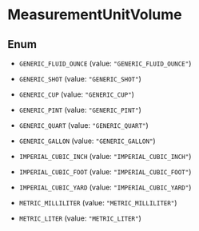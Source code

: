 
# MeasurementUnitVolume

## Enum


* `GENERIC_FLUID_OUNCE` (value: `"GENERIC_FLUID_OUNCE"`)

* `GENERIC_SHOT` (value: `"GENERIC_SHOT"`)

* `GENERIC_CUP` (value: `"GENERIC_CUP"`)

* `GENERIC_PINT` (value: `"GENERIC_PINT"`)

* `GENERIC_QUART` (value: `"GENERIC_QUART"`)

* `GENERIC_GALLON` (value: `"GENERIC_GALLON"`)

* `IMPERIAL_CUBIC_INCH` (value: `"IMPERIAL_CUBIC_INCH"`)

* `IMPERIAL_CUBIC_FOOT` (value: `"IMPERIAL_CUBIC_FOOT"`)

* `IMPERIAL_CUBIC_YARD` (value: `"IMPERIAL_CUBIC_YARD"`)

* `METRIC_MILLILITER` (value: `"METRIC_MILLILITER"`)

* `METRIC_LITER` (value: `"METRIC_LITER"`)



